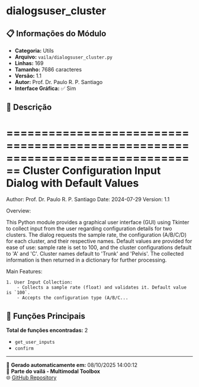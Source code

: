 # dialogsuser_cluster

## 📋 Informações do Módulo

- **Categoria:** Utils
- **Arquivo:** `vaila/dialogsuser_cluster.py`
- **Linhas:** 169
- **Tamanho:** 7686 caracteres
- **Versão:** 1.1
- **Autor:** Prof. Dr. Paulo R. P. Santiago
- **Interface Gráfica:** ✅ Sim

## 📖 Descrição


================================================================================
Cluster Configuration Input Dialog with Default Values
================================================================================
Author: Prof. Dr. Paulo R. P. Santiago
Date: 2024-07-29
Version: 1.1

Overview:

This Python module provides a graphical user interface (GUI) using Tkinter to collect input from the user regarding configuration details for two clusters. The dialog requests the sample rate, the configuration (A/B/C/D) for each cluster, and their respective names. Default values are provided for ease of use: sample rate is set to 100, and the cluster configurations default to 'A' and 'C'. Cluster names default to 'Trunk' and 'Pelvis'. The collected information is then returned in a dictionary for further processing.

Main Features:

    1. User Input Collection:
        - Collects a sample rate (float) and validates it. Default value is `100`.
        - Accepts the configuration type (A/B/C...

## 🔧 Funções Principais

**Total de funções encontradas:** 2

- `get_user_inputs`
- `confirm`




---

📅 **Gerado automaticamente em:** 08/10/2025 14:00:12  
🔗 **Parte do vailá - Multimodal Toolbox**  
🌐 [GitHub Repository](https://github.com/vaila-multimodaltoolbox/vaila)
